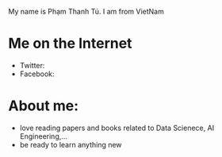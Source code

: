 My name is Phạm Thanh Tú. I am from VietNam

# Me on the Internet
- Twitter: 
- Facebook:

# About me:
- love reading papers and books related to Data Scienece, AI Engineering,...
- be ready to learn anything new
